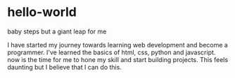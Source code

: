 # hello-world
baby steps but a giant leap for me

I have started my journey towards learning web development and become a programmer. I've learned the basics of html, css, python and javascript.
now is the time for me to hone my skill and start building projects. This feels daunting but I believe that I can do this.
